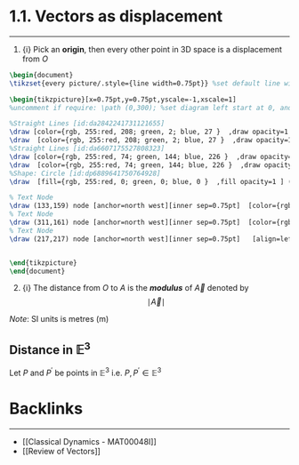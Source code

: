# 1.1. Vectors as displacement
---

1. {i} Pick an **origin**, then every other point in 3D space is a displacement from $O$
```tikz
\begin{document}
\tikzset{every picture/.style={line width=0.75pt}} %set default line width to 0.75pt        

\begin{tikzpicture}[x=0.75pt,y=0.75pt,yscale=-1,xscale=1]
%uncomment if require: \path (0,300); %set diagram left start at 0, and has height of 300

%Straight Lines [id:da2842241731121655] 
\draw [color={rgb, 255:red, 208; green, 2; blue, 27 }  ,draw opacity=1 ]   (129,107) -- (229,207) ;
\draw  [color={rgb, 255:red, 208; green, 2; blue, 27 }  ,draw opacity=1 ] (166.12,157.59) -- (159.68,137.45) -- (180.1,142.95) ;
%Straight Lines [id:da6607175527808323] 
\draw [color={rgb, 255:red, 74; green, 144; blue, 226 }  ,draw opacity=1 ]   (407.1,89.3) -- (229,207) ;
\draw  [color={rgb, 255:red, 74; green, 144; blue, 226 }  ,draw opacity=1 ] (277.88,159.46) -- (304.07,157.01) -- (290.1,179.3) ;
%Shape: Circle [id:dp6889641750764928] 
\draw  [fill={rgb, 255:red, 0; green, 0; blue, 0 }  ,fill opacity=1 ] (232.52,207) .. controls (232.52,205.05) and (230.95,203.48) .. (229,203.48) .. controls (227.05,203.48) and (225.48,205.05) .. (225.48,207) .. controls (225.48,208.95) and (227.05,210.52) .. (229,210.52) .. controls (230.95,210.52) and (232.52,208.95) .. (232.52,207) -- cycle ;

% Text Node
\draw (133,159) node [anchor=north west][inner sep=0.75pt]  [color={rgb, 255:red, 208; green, 2; blue, 27 }  ,opacity=1 ] [align=left] {$\displaystyle \vec{A}$};
% Text Node
\draw (311,161) node [anchor=north west][inner sep=0.75pt]  [color={rgb, 255:red, 74; green, 144; blue, 226 }  ,opacity=1 ] [align=left] {$\displaystyle \vec{B}$};
% Text Node
\draw (217,217) node [anchor=north west][inner sep=0.75pt]   [align=left] {$\displaystyle O$};


\end{tikzpicture}
\end{document}
```

2. {i} The distance from $O$ to $A$ is the ***modulus*** of $\vec{A}$ denoted by
$$\mid \vec{A} \mid$$

*Note*: SI units is metres (m)

## Distance in $\mathbb{E}^3$

Let $P$ and $P^{'}$ be points in $\mathbb{E}^3$ i.e. $P, P^{'} \in \mathbb{E}^3$ 


# Backlinks
---
- [[Classical Dynamics - MAT00048I]]
- [[Review of Vectors]]